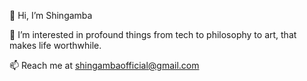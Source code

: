 👋 Hi, I’m Shingamba

👀 I’m interested in profound things from tech to philosophy to art, that makes life worthwhile.

<!---🌱 I’m currently learning ML--->

📫 Reach me at shingambaofficial@gmail.com 

<!---
Shingamba/Shingamba is a ✨ special ✨ repository because its `README.md` (this file) appears on your GitHub profile.
You can click the Preview link to take a look at your changes.
--->
